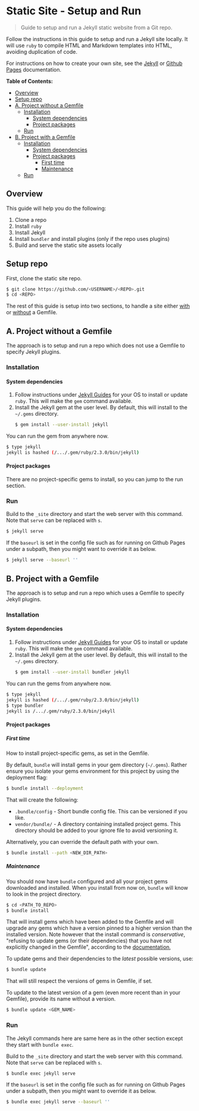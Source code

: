 # Static Site - Setup and Run
> Guide to setup and run a Jekyll static website from a Git repo.

Follow the instructions in this guide to setup and run a Jekyll site locally. It will use `ruby` to compile HTML and Markdown templates into HTML, avoiding duplication of code.

For instructions on how to create your own site, see the [Jekyll](https://jekyllrb.com) or [Github Pages](https://pages.github.com/) documentation.


**Table of Contents:**

- [Overview](#Overview)
- [Setup repo](#Setup-repo)
- [A. Project without a Gemfile](#A-Project-without-a-Gemfile)
    - [Installation](#Installation)
        - [System dependencies](#System-dependencies)
        - [Project packages](#Project-packages)
    - [Run](#Run)
- [B. Project with a Gemfile](#B-Project-with-a-Gemfile)
    - [Installation](#Installation-1)
        - [System dependencies](#System-dependencies-1)
        - [Project packages](#Project-packages-1)
            - [First time](#First-time)
            - [Maintenance](#Maintenance)
    - [Run](#Run-1)


## Overview

This guide will help you do the following:

1. Clone a repo
2. Install `ruby`
3. Install Jekyll
4. Install `bundler` and install plugins (only if the repo uses plugins)
5. Build and serve the static site assets locally


## Setup repo

First, clone the static site repo.

```bash
$ git clone https://github.com/<USERNAME>/<REPO>.git
$ cd <REPO>
```

The rest of this guide is setup into two sections, to handle a site either [with](#b-project-with-a-gemfile) or [without](#a-project-without-a-gemfile) a Gemfile.


## A. Project without a Gemfile

The approach is to setup and run a repo which does not use a Gemfile to specify Jekyll plugins.

### Installation

#### System dependencies

1. Follow instructions under [Jekyll Guides](https://jekyllrb.com/docs/installation/#guides) for your OS to install or update `ruby`. This will make the `gem` command available.
2. Install the Jekyll gem at the user level. By default, this will install to the `~/.gems` directory.
    ```bash
    $ gem install --user-install jekyll
    ```

You can run the gem from anywhere now.

```bash
$ type jekyll
jekyll is hashed (/.../.gem/ruby/2.3.0/bin/jekyll)
```


#### Project packages

There are no project-specific gems to install, so you can jump to the run section.


### Run

Build to the `_site` directory and start the web server with this command. Note that `serve` can be replaced with `s`.

```bash
$ jekyll serve
```

If the `baseurl` is set in the config file such as for running on Github Pages under a subpath, then you might want to override it as below.

```bash
$ jekyll serve --baseurl ''
```

## B. Project with a Gemfile

The approach is to setup and run a repo which uses a Gemfile to specify Jekyll plugins.

### Installation

#### System dependencies

1. Follow instructions under [Jekyll Guides](https://jekyllrb.com/docs/installation/#guides) for your OS to install or update `ruby`. This will make the `gem` command available.
2. Install the Jekyll gem at the user level. By default, this will install to the `~/.gems` directory.
    ```bash
    $ gem install --user-install bundler jekyll
    ```

You can run the gems from anywhere now.

```bash
$ type jekyll
jekyll is hashed (/.../.gem/ruby/2.3.0/bin/jekyll)
$ type bundler
jekyll is /.../.gem/ruby/2.3.0/bin/jekyll
```


#### Project packages

##### First time

How to install project-specific gems, as set in the Gemfile.

By default, `bundle` will install gems in your gem directory (`~/.gems`). Rather ensure you isolate your gems environment for this project by using the deployment flag:

```bash
$ bundle install --deployment
```

That will create the following:

- `.bundle/config` - Short bundle config file. This can be versioned if you like.
- `vendor/bundle/` - A directory containing installed project gems. This directory should be added to your ignore file to avoid versioning it.

Alternatively, you can override the default path with your own.

```bash
$ bundle install --path <NEW_DIR_PATH>
```


##### Maintenance

You should now have `bundle` configured and all your project gems downloaded and installed. When you install from now on, `bundle` will know to look in the project directory.

```bash
$ cd <PATH_TO_REPO>
$ bundle install
```

That will install gems which have been added to the Gemfile and will upgrade any gems which have a version pinned to a higher version than the installed version. Note however that the install command is _conservative_, "refusing to update gems (or their dependencies) that you have not explicitly changed in the Gemfile", according to the [documentation](https://bundler.io/v2.0/guides/updating_gems.html),

To update gems and their dependencies to the _latest_ possible versions, use:

```bash
$ bundle update
```

That will still respect the versions of gems in Gemfile, if set.

To update to the latest version of a gem (even more recent than in your Gemfile), provide its name without a version.

```bash
$ bundle update <GEM_NAME>
```


### Run

The Jekyll commands here are same here as in the other section except they start with `bundle exec`.

Build to the `_site` directory and start the web server with this command. Note that `serve` can be replaced with `s`.

```bash
$ bundle exec jekyll serve
```

If the `baseurl` is set in the config file such as for running on Github Pages under a subpath, then you might want to override it as below.

```bash
$ bundle exec jekyll serve --baseurl ''
```
